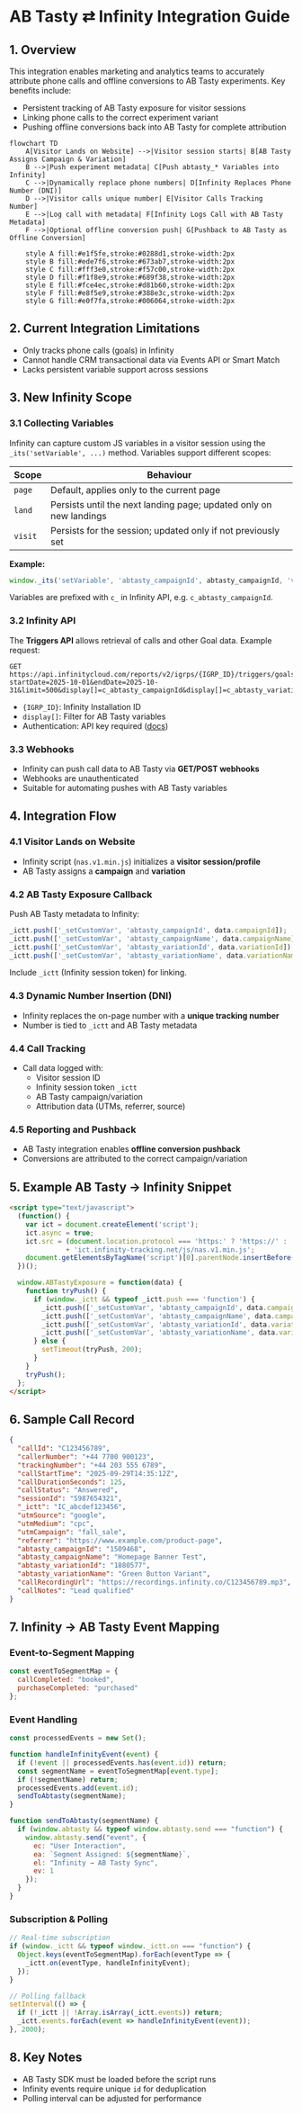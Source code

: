 # AB Tasty ⇄ Infinity Integration Guide

## 1. Overview

This integration enables marketing and analytics teams to accurately attribute phone calls and offline conversions to AB Tasty experiments. Key benefits include:

- Persistent tracking of AB Tasty exposure for visitor sessions  
- Linking phone calls to the correct experiment variant  
- Pushing offline conversions back into AB Tasty for complete attribution  

```mermaid
flowchart TD
    A[Visitor Lands on Website] -->|Visitor session starts| B[AB Tasty Assigns Campaign & Variation]
    B -->|Push experiment metadata| C[Push abtasty_* Variables into Infinity]
    C -->|Dynamically replace phone numbers| D[Infinity Replaces Phone Number (DNI)]
    D -->|Visitor calls unique number| E[Visitor Calls Tracking Number]
    E -->|Log call with metadata| F[Infinity Logs Call with AB Tasty Metadata]
    F -->|Optional offline conversion push| G[Pushback to AB Tasty as Offline Conversion]

    style A fill:#e1f5fe,stroke:#0288d1,stroke-width:2px
    style B fill:#ede7f6,stroke:#673ab7,stroke-width:2px
    style C fill:#fff3e0,stroke:#f57c00,stroke-width:2px
    style D fill:#f1f8e9,stroke:#689f38,stroke-width:2px
    style E fill:#fce4ec,stroke:#d81b60,stroke-width:2px
    style F fill:#e8f5e9,stroke:#388e3c,stroke-width:2px
    style G fill:#e0f7fa,stroke:#006064,stroke-width:2px
```

## 2. Current Integration Limitations

- Only tracks phone calls (goals) in Infinity  
- Cannot handle CRM transactional data via Events API or Smart Match  
- Lacks persistent variable support across sessions  

## 3. New Infinity Scope

### 3.1 Collecting Variables

Infinity can capture custom JS variables in a visitor session using the `_its('setVariable', ...)` method. Variables support different scopes:

| Scope | Behaviour |
|-------|-----------|
| `page` | Default, applies only to the current page |
| `land` | Persists until the next landing page; updated only on new landings |
| `visit` | Persists for the session; updated only if not previously set |

**Example:**

```javascript
window._its('setVariable', 'abtasty_campaignId', abtasty_campaignId, 'visit');
```

Variables are prefixed with `c_` in Infinity API, e.g. `c_abtasty_campaignId`.

### 3.2 Infinity API

The **Triggers API** allows retrieval of calls and other Goal data. Example request:

```http
GET https://api.infinitycloud.com/reports/v2/igrps/{IGRP_ID}/triggers/goals?startDate=2025-10-01&endDate=2025-10-31&limit=500&display[]=c_abtasty_campaignId&display[]=c_abtasty_variationId
```

- `{IGRP_ID}`: Infinity Installation ID  
- `display[]`: Filter for AB Tasty variables  
- Authentication: API key required ([docs](https://kb.infinity.co/service/api/v2.1_authorisation.html))  

### 3.3 Webhooks

- Infinity can push call data to AB Tasty via **GET/POST webhooks**  
- Webhooks are unauthenticated  
- Suitable for automating pushes with AB Tasty variables  

## 4. Integration Flow

### 4.1 Visitor Lands on Website
- Infinity script (`nas.v1.min.js`) initializes a **visitor session/profile**  
- AB Tasty assigns a **campaign** and **variation**  

### 4.2 AB Tasty Exposure Callback
Push AB Tasty metadata to Infinity:

```javascript
_ictt.push(['_setCustomVar', 'abtasty_campaignId', data.campaignId]);
_ictt.push(['_setCustomVar', 'abtasty_campaignName', data.campaignName]);
_ictt.push(['_setCustomVar', 'abtasty_variationId', data.variationId]);
_ictt.push(['_setCustomVar', 'abtasty_variationName', data.variationName]);
```

Include `_ictt` (Infinity session token) for linking.

### 4.3 Dynamic Number Insertion (DNI)
- Infinity replaces the on-page number with a **unique tracking number**  
- Number is tied to `_ictt` and AB Tasty metadata  

### 4.4 Call Tracking
- Call data logged with:
  - Visitor session ID  
  - Infinity session token `_ictt`  
  - AB Tasty campaign/variation  
  - Attribution data (UTMs, referrer, source)  

### 4.5 Reporting and Pushback
- AB Tasty integration enables **offline conversion pushback**  
- Conversions are attributed to the correct campaign/variation  

## 5. Example AB Tasty → Infinity Snippet

```html
<script type="text/javascript">
  (function() {
    var ict = document.createElement('script');
    ict.async = true;
    ict.src = (document.location.protocol === 'https:' ? 'https://' : 'http://') 
              + 'ict.infinity-tracking.net/js/nas.v1.min.js';
    document.getElementsByTagName('script')[0].parentNode.insertBefore(ict, document.getElementsByTagName('script')[0]);
  })();

  window.ABTastyExposure = function(data) {
    function tryPush() {
      if (window._ictt && typeof _ictt.push === 'function') {
        _ictt.push(['_setCustomVar', 'abtasty_campaignId', data.campaignId]);
        _ictt.push(['_setCustomVar', 'abtasty_campaignName', data.campaignName]);
        _ictt.push(['_setCustomVar', 'abtasty_variationId', data.variationId]);
        _ictt.push(['_setCustomVar', 'abtasty_variationName', data.variationName]);
      } else {
        setTimeout(tryPush, 200);
      }
    }
    tryPush();
  };
</script>
```

## 6. Sample Call Record

```json
{
  "callId": "C123456789",
  "callerNumber": "+44 7700 900123",
  "trackingNumber": "+44 203 555 6789",
  "callStartTime": "2025-09-29T14:35:12Z",
  "callDurationSeconds": 125,
  "callStatus": "Answered",
  "sessionId": "S987654321",
  "_ictt": "IC_abcdef123456",
  "utmSource": "google",
  "utmMedium": "cpc",
  "utmCampaign": "fall_sale",
  "referrer": "https://www.example.com/product-page",
  "abtasty_campaignId": "1509468",
  "abtasty_campaignName": "Homepage Banner Test",
  "abtasty_variationId": "1880577",
  "abtasty_variationName": "Green Button Variant",
  "callRecordingUrl": "https://recordings.infinity.co/C123456789.mp3",
  "callNotes": "Lead qualified"
}
```

## 7. Infinity → AB Tasty Event Mapping

### Event-to-Segment Mapping

```javascript
const eventToSegmentMap = {
  callCompleted: "booked",
  purchaseCompleted: "purchased"
};
```

### Event Handling

```javascript
const processedEvents = new Set();

function handleInfinityEvent(event) {
  if (!event || processedEvents.has(event.id)) return;
  const segmentName = eventToSegmentMap[event.type];
  if (!segmentName) return;
  processedEvents.add(event.id);
  sendToAbtasty(segmentName);
}

function sendToAbtasty(segmentName) {
  if (window.abtasty && typeof window.abtasty.send === "function") {
    window.abtasty.send("event", {
      ec: "User Interaction",
      ea: `Segment Assigned: ${segmentName}`,
      el: "Infinity → AB Tasty Sync",
      ev: 1
    });
  }
}
```

### Subscription & Polling

```javascript
// Real-time subscription
if (window._ictt && typeof window._ictt.on === "function") {
  Object.keys(eventToSegmentMap).forEach(eventType => {
    _ictt.on(eventType, handleInfinityEvent);
  });
}

// Polling fallback
setInterval(() => {
  if (!_ictt || !Array.isArray(_ictt.events)) return;
  _ictt.events.forEach(event => handleInfinityEvent(event));
}, 2000);
```

## 8. Key Notes

- AB Tasty SDK must be loaded before the script runs  
- Infinity events require unique `id` for deduplication  
- Polling interval can be adjusted for performance
